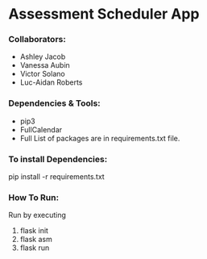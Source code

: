 # Assessment Scheduler App #

### Collaborators: ###
* Ashley Jacob
* Vanessa Aubin
* Victor Solano
* Luc-Aidan Roberts

### Dependencies & Tools: ###
* pip3
* FullCalendar
* Full List of packages are in requirements.txt file.

### To install Dependencies: ###
pip install -r requirements.txt

### How To Run: ###
Run by executing
1. flask init 
2. flask asm
3. flask run
